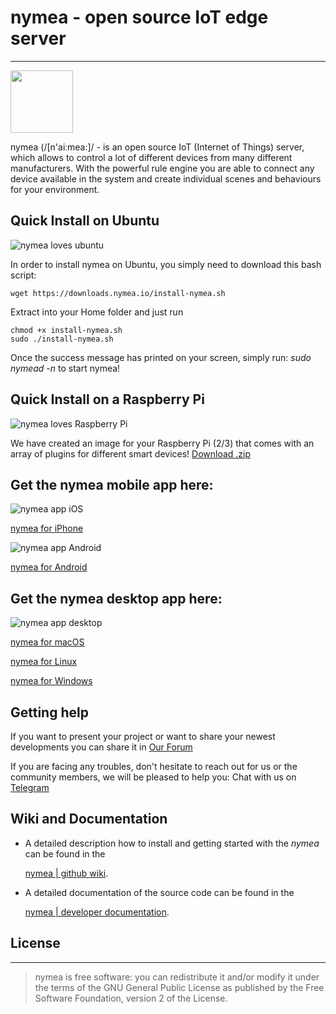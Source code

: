 # nymea - open source IoT edge server
--------------------------------------------
<img src="https://nymea.io/app/default/assets/addons/default/guh/default-theme/resources/img/nymea-logo.svg" width="100" height="100" align="middle">

nymea (/[n'aiːmea:]/ - is an open source IoT (Internet of Things) server, which allows to control a lot of different devices from many different manufacturers. With the powerful rule engine you are able to connect any device available in the system and create individual scenes and behaviours for your environment.

## Quick Install on Ubuntu 

![nymea loves ubuntu](https://nymea.io/app/default/assets/addons/default/guh/default-theme/resources/img/nymea-ubuntu.svg)

In order to install nymea on Ubuntu, you simply need to download this bash script:

```
wget https://downloads.nymea.io/install-nymea.sh
```
Extract into your Home folder and just run

```
chmod +x install-nymea.sh
sudo ./install-nymea.sh
```
Once the success message has printed on your screen, simply run: *sudo nymead -n* to start nymea!

## Quick Install on a Raspberry Pi

![nymea loves Raspberry Pi](https://nymea.io/app/default/assets/addons/default/guh/default-theme/resources/img/nymea-pi.svg)

We have created an image for your Raspberry Pi (2/3) that comes with an array of plugins for different smart devices!
 [Download  .zip](https://downloads.nymea.io/images/rpi3/nymea-debian-stretch-9-armhf-raspberry-pi-3.zip)

## Get the nymea mobile app here:

![nymea app iOS](https://nymea.io/app/default/assets/addons/default/guh/default-theme/resources/img/community/app-shots/ios-app.png)

[nymea for iPhone](https://itunes.apple.com/us/app/nymea-app/id1400810250?mt=8)

![nymea app Android](https://nymea.io/app/default/assets/addons/default/guh/default-theme/resources/img/community/app-shots/android-app.png)

[nymea for Android](https://play.google.com/store/apps/details?id=io.guh.nymeaapp&hl=en&pcampaignid=MKT-Other-global-all-co-prtnr-py-PartBadge-Mar2515-1)

## Get the nymea desktop app here:

![nymea app desktop](https://nymea.io/app/default/assets/addons/default/guh/default-theme/resources/img/community/app-shots/desktop-app.png)

[nymea for macOS](https://downloads.nymea.io/nymea-app/nymea-app-osx-bundle.dmg)

[nymea for Linux](https://snapcraft.io/nymea-app)

[nymea for Windows](https://downloads.nymea.io/nymea-app/nymea-app-win-installer.exe)

## Getting help

If you want to present your project or want to share your newest developments you can share it in
[Our Forum](https://forum.nymea.io)

If you are facing any troubles, don't hesitate to reach out for us or the community members, we will be pleased to help you:
Chat with us on [Telegram](http://t.me/nymeacommunity)

## Wiki and Documentation

* A detailed description how to install and getting started with the *nymea* can be found in the

    [nymea | github wiki](https://wiki.nymea.io).

* A detailed documentation of the source code can be found in the

    [nymea | developer documentation](https://doc.nymea.io).


## License
--------------------------------------------
> nymea is free software: you can redistribute it and/or modify it under the terms of the GNU General Public License as published by the Free Software Foundation, version 2 of the License.
